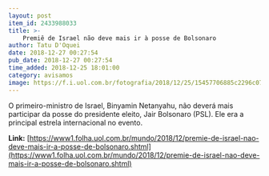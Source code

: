 ```yaml
---
layout: post
item_id: 2433988033
title: >-
    Premiê de Israel não deve mais ir à posse de Bolsonaro
author: Tatu D'Oquei
date: 2018-12-27 00:27:54
pub_date: 2018-12-27 00:27:54
time_added: 2018-12-25 18:01:00
category: avisamos
image: https://f.i.uol.com.br/fotografia/2018/12/25/15457706885c2296c073bc7_1545770688_3x2_rt.jpg
---
```


O primeiro-ministro de Israel, Binyamin Netanyahu, não deverá mais participar da posse do presidente eleito, Jair Bolsonaro (PSL). Ele era a principal estrela internacional no evento.

**Link:** [https://www1.folha.uol.com.br/mundo/2018/12/premie-de-israel-nao-deve-mais-ir-a-posse-de-bolsonaro.shtml](https://www1.folha.uol.com.br/mundo/2018/12/premie-de-israel-nao-deve-mais-ir-a-posse-de-bolsonaro.shtml)

